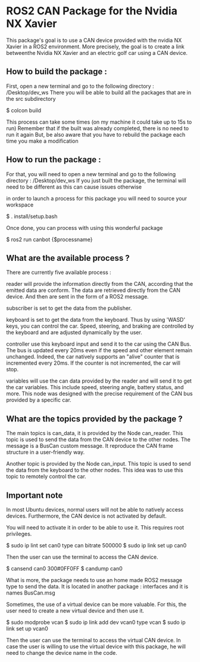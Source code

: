 # ROS2 CAN Package for the Nvidia NX Xavier

This package's goal is to use a CAN device provided with the nvidia NX Xavier in a ROS2 environment.
More precisely, the goal is to create a link betweenthe Nvidia NX Xavier and an electric golf car using a CAN device.

## How to build the package :

First, open a new terminal and go to the following directory : /Desktop/dev_ws
There you will be able to build all the packages that are in the src subdirectory

$ colcon build

This process can take some times (on my machine it could take up to 15s to run)
Remember that if the built was already completed, there is no need to run it again
But, be also aware that you have to rebuild the package each time you make a modification

## How to run the package :

For that, you will need to open a new terminal and go to the following directory : /Desktop/dev_ws
If you just built the package, the terminal will need to be different as this can cause issues otherwise

in order to launch a process for this package you will need to source your workspace

$ . install/setup.bash

Once done, you can process with using this wonderful package

$ ros2 run canbot {$processname}

## What are the available process ?

There are currently five available process :

reader will provide the information directly from the CAN, according that the emitted data are conform.
The data are retrieved directly from the CAN device. And then are sent in the form of a ROS2 message.

subscriber is set to get the data from the publisher.

keyboard is set to get the data from the keyboard. Thus by using 'WASD' keys, you can control the car.
Speed, steering, and braking are controlled by the keyboard and are adjusted dynamically by the user.

controller use this keyboard input and send it to the car using the CAN Bus. 
The bus is updated every 20ms even if the speed and other element remain unchanged.
Indeed, the car natively supports an "alive" counter that is incremented every 20ms.
If the counter is not incremented, the car will stop.

variables will use the can data provided by the reader and will send it to get the car variables.
This include speed, steering angle, battery status, and more.
This node was designed with the precise requirement of the CAN bus provided by a specific car.

## What are the topics provided by the package ?

The main topics is can_data, it is provided by the Node can_reader.
This topic is used to send the data from the CAN device to the other nodes.
The message is a BusCan custom message. It reproduce the CAN frame structure in a user-friendly way.

Another topic is provided by the Node can_input. 
This topic is used to send the data from the keyboard to the other nodes.
This idea was to use this topic to remotely control the car.


## Important note

In most Ubuntu devices, normal users will not be able to natively access devices.
Furthermore, the CAN device is not activated by default.

You will need to activate it in order to be able to use it. This requires root privileges.

$ sudo ip lint set can0 type can bitrate 500000
$ sudo ip link set up can0

Then the user can use the terminal to access the CAN device.

$ cansend can0 300#0FF0FF
$ candump can0

What is more, the package needs to use an home made ROS2 message type to send the data.
It is located in another package : interfaces and it is names BusCan.msg

Sometimes, the use of a virtual device can be more valuable.
For this, the user need to create a new virtual device and then use it.

$ sudo modprobe vcan
$ sudo ip link add dev vcan0 type vcan
$ sudo ip link set up vcan0

Then the user can use the terminal to access the virtual CAN device.
In case the user is willing to use the virtual device with this package, he will need to change the device name in the code.